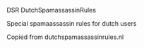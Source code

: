DSR DutchSpamassassinRules
  
Special spamaassassin rules for dutch users

Copied from dutchspamassassinrules.nl
